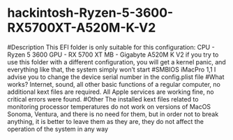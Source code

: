# hackintosh-Ryzen-5-3600-RX5700XT-A520M-K-V2
#Description 
This EFI folder is only suitable for this configuration:
CPU - Ryzen 5 3600
GPU - RX 5700 XT
MB - Gigabyte A520M K V2
if you try to use this folder with a different configuration, you will get a kernel panic, and everything like that, the system simply won’t start
#SMBIOS
iMacPro 1,1
I advise you to change the device serial number in the config.plist file
#What works?
Internet, sound, all other basic functions of a regular computer, no additional kext files are required.
All Apple services are working fine, no critical errors were found.
#Other
The installed kext files related to monitoring processor temperatures do not work on versions of MacOS Sonoma, Ventura, and there is no need for them, but in order not to break anything, it is better to leave them as they are, they do not affect the operation of the system in any way
